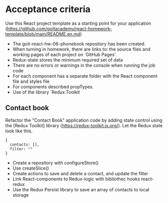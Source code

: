 # Acceptance criteria

Use this React project template as a starting point for your application
(https://github.com/goitacademy/react-homework-template/blob/main/README.en.md)

- The goit-react-hw-06-phonebook repository has been created.
- When turning in homework, there are links to: the source files and working
  pages of each project on `GitHub Pages'.
- Redux-state stores the minimum required set of data
- There are no errors or warnings in the console when running the job code
- For each component has a separate folder with the React component file and
  styles file
- For components described propTypes.
- Use of the library `Redux Toolkit

## Contact book

Refactor the "Contact Book" application code by adding state control using the
[Redux Toolkit] library (https://redux-toolkit.js.org/). Let the Redux state
look like this.

```
{
  contacts: [],
  filter: ""
}
```

- Create a repository with configureStore()
- Use createSlice()
- Create actions to save and delete a contact, and update the filter
- Link React-components to Redux-logic with bibliothec hooks react-redux
- Use the Redux Persist library to save an array of contacts to local storage

